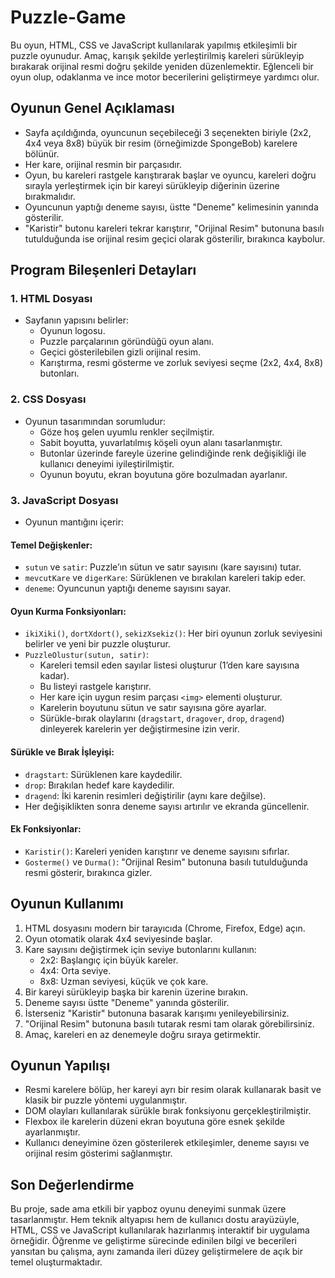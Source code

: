# Puzzle-Game

Bu oyun, HTML, CSS ve JavaScript kullanılarak yapılmış etkileşimli bir puzzle oyunudur. Amaç, karışık şekilde yerleştirilmiş kareleri sürükleyip bırakarak orijinal resmi doğru şekilde yeniden düzenlemektir. Eğlenceli bir oyun olup, odaklanma ve ince motor becerilerini geliştirmeye yardımcı olur.

## Oyunun Genel Açıklaması
- Sayfa açıldığında, oyuncunun seçebileceği 3 seçenekten biriyle (2x2, 4x4 veya 8x8) büyük bir resim (örneğimizde SpongeBob) karelere bölünür.  
- Her kare, orijinal resmin bir parçasıdır.  
- Oyun, bu kareleri rastgele karıştırarak başlar ve oyuncu, kareleri doğru sırayla yerleştirmek için bir kareyi sürükleyip diğerinin üzerine bırakmalıdır.  
- Oyuncunun yaptığı deneme sayısı, üstte "Deneme" kelimesinin yanında gösterilir.  
- "Karistir" butonu kareleri tekrar karıştırır, "Orijinal Resim" butonuna basılı tutulduğunda ise orijinal resim geçici olarak gösterilir, bırakınca kaybolur.

## Program Bileşenleri Detayları

### 1. HTML Dosyası
- Sayfanın yapısını belirler:  
  - Oyunun logosu.  
  - Puzzle parçalarının göründüğü oyun alanı.  
  - Geçici gösterilebilen gizli orijinal resim.  
  - Karıştırma, resmi gösterme ve zorluk seviyesi seçme (2x2, 4x4, 8x8) butonları.

### 2. CSS Dosyası
- Oyunun tasarımından sorumludur:  
  - Göze hoş gelen uyumlu renkler seçilmiştir.  
  - Sabit boyutta, yuvarlatılmış köşeli oyun alanı tasarlanmıştır.  
  - Butonlar üzerinde fareyle üzerine gelindiğinde renk değişikliği ile kullanıcı deneyimi iyileştirilmiştir.  
  - Oyunun boyutu, ekran boyutuna göre bozulmadan ayarlanır.

### 3. JavaScript Dosyası
- Oyunun mantığını içerir:

#### Temel Değişkenler:
- `sutun` ve `satir`: Puzzle’ın sütun ve satır sayısını (kare sayısını) tutar.  
- `mevcutKare` ve `digerKare`: Sürüklenen ve bırakılan kareleri takip eder.  
- `deneme`: Oyuncunun yaptığı deneme sayısını sayar.

#### Oyun Kurma Fonksiyonları:
- `ikiXiki()`, `dortXdort()`, `sekizXsekiz()`: Her biri oyunun zorluk seviyesini belirler ve yeni bir puzzle oluşturur.  
- `PuzzleOlustur(sutun, satir)`:  
  - Kareleri temsil eden sayılar listesi oluşturur (1’den kare sayısına kadar).  
  - Bu listeyi rastgele karıştırır.  
  - Her kare için uygun resim parçası `<img>` elementi oluşturur.  
  - Karelerin boyutunu sütun ve satır sayısına göre ayarlar.  
  - Sürükle-bırak olaylarını (`dragstart`, `dragover`, `drop`, `dragend`) dinleyerek karelerin yer değiştirmesine izin verir.

#### Sürükle ve Bırak İşleyişi:
- `dragstart`: Sürüklenen kare kaydedilir.  
- `drop`: Bırakılan hedef kare kaydedilir.  
- `dragend`: İki karenin resimleri değiştirilir (aynı kare değilse).  
- Her değişiklikten sonra deneme sayısı artırılır ve ekranda güncellenir.

#### Ek Fonksiyonlar:
- `Karistir()`: Kareleri yeniden karıştırır ve deneme sayısını sıfırlar.  
- `Gosterme()` ve `Durma()`: "Orijinal Resim" butonuna basılı tutulduğunda resmi gösterir, bırakınca gizler.

## Oyunun Kullanımı
1. HTML dosyasını modern bir tarayıcıda (Chrome, Firefox, Edge) açın.  
2. Oyun otomatik olarak 4x4 seviyesinde başlar.  
3. Kare sayısını değiştirmek için seviye butonlarını kullanın:  
   - 2x2: Başlangıç için büyük kareler.  
   - 4x4: Orta seviye.  
   - 8x8: Uzman seviyesi, küçük ve çok kare.  
4. Bir kareyi sürükleyip başka bir karenin üzerine bırakın.  
5. Deneme sayısı üstte "Deneme" yanında gösterilir.  
6. İsterseniz "Karistir" butonuna basarak karışımı yenileyebilirsiniz.  
7. "Orijinal Resim" butonuna basılı tutarak resmi tam olarak görebilirsiniz.  
8. Amaç, kareleri en az denemeyle doğru sıraya getirmektir.

## Oyunun Yapılışı
- Resmi karelere bölüp, her kareyi ayrı bir resim olarak kullanarak basit ve klasik bir puzzle yöntemi uygulanmıştır.  
- DOM olayları kullanılarak sürükle bırak fonksiyonu gerçekleştirilmiştir.  
- Flexbox ile karelerin düzeni ekran boyutuna göre esnek şekilde ayarlanmıştır.  
- Kullanıcı deneyimine özen gösterilerek etkileşimler, deneme sayısı ve orijinal resim gösterimi sağlanmıştır.

## Son Değerlendirme
Bu proje, sade ama etkili bir yapboz oyunu deneyimi sunmak üzere tasarlanmıştır. Hem teknik altyapısı hem de kullanıcı dostu arayüzüyle, HTML, CSS ve JavaScript kullanılarak hazırlanmış interaktif bir uygulama örneğidir. Öğrenme ve geliştirme sürecinde edinilen bilgi ve becerileri yansıtan bu çalışma, aynı zamanda ileri düzey geliştirmelere de açık bir temel oluşturmaktadır.
